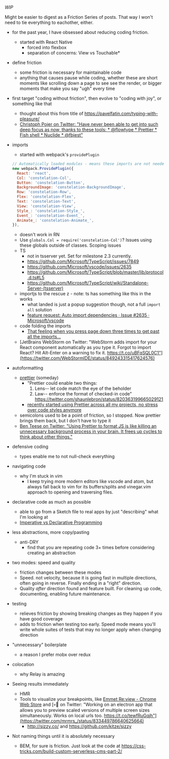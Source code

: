_WIP_

Might be easier to digest as a Friction Series of posts. That way I won't need to tie everything to eachother, either.

- for the past year, I have obsessed about reducing coding friction.
  - started with React Native
    - forced into flexbox
    - separation of concerns: View vs Touchable*

- define friction
  - some friction is necessary for maintainable code
  - anything that causes pause while coding, whether these are short moments like scrolling down a page to see see the render, or bigger moments that make you say "ugh" every time

- first target "coding without friction", then evolve to "coding with joy", or something like that
  - thought about this from title of https://pavelfatin.com/typing-with-pleasure/
  - [Christoph Pojer on Twitter: "Have never been able to get into such deep focus as now, thanks to these tools: * @flowtype * Prettier * Fish shell * Nuclide * @fbjest"](https://twitter.com/cpojer/status/842531353136525313)

- imports
  - started with webpack's `providePlugin`
  ```js
  // Automatically loaded modules - means these imports are not needed in each file
  new webpack.ProvidePlugin({
    React: 'react',
    Col: 'constelation-Col',
    Button: 'constelation-Button',
    BackgroundImage: 'constelation-BackgroundImage',
    Row: 'constelation-Row',
    Flex: 'constelation-Flex',
    Text: 'constelation-Text',
    View: 'constelation-View',
    Style_: 'constelation-Style_',
    Event_: 'constelation-Event_',
    Animate_: 'constelation-Animate_',
  }),
  ```
    - doesn't work in RN
    - Use `globals.Col = require('constelation-Col')`? Issues using these globals outside of classes. Scoping issues
  - TS
    - not in tsserver yet. Set for milestone 2.3 currently.
    - https://github.com/Microsoft/TypeScript/issues/7849
    - https://github.com/Microsoft/vscode/issues/2635
    - https://github.com/Microsoft/TypeScript/blob/master/lib/protocol.d.ts#L5
    - https://github.com/Microsoft/TypeScript/wiki/Standalone-Server-(tsserver)
  - importjs to the rescue
z  - note: ts has something like this in the works
    - what landed is just a popup suggestion though, not a full `import all` solution
    - [feature request: Auto import dependencies · Issue #2635 · Microsoft/vscode](https://github.com/Microsoft/vscode/issues/2635)
  - code folding the imports
    - [That feeling when you press page down three times to get past all the imports...](https://twitter.com/BrandonBloom/status/839336948049195009)
  - [JetBrains WebStorm on Twitter: "WebStorm adds import for your React component automatically as you type it. Forgot to import React? Hit Alt-Enter on a warning to fix it. https://t.co/uBFqSQL0C1"](https://twitter.com/WebStormIDE/status/849243315417624576)

- autoformatting
  - [prettier](https://github.com/prettier/prettier) (someday)
    - "Prettier could enable two things:
      1. Lens-- let code match the eye of the beholder
      2. Law-- enforce the format of checked-in code"
      https://twitter.com/shaunlebron/status/820363199665029121
    - [recently started using Prettier across all my projects, no stress over code styles anymore](https://twitter.com/markacola/status/839396401595310080)
  - semicolons used to be a point of friction, so I stopped. Now prettier brings them back, but I don't have to type it
  - [Ben Teese on Twitter: "Using Prettier to format JS is like killing an unnecessary background process in your brain. It frees up cycles to think about other things."](https://twitter.com/benteese/status/849079655592325121)

- defensive coding
  - types enable me to not null-check everything

- navigating code
  - why I'm stuck in vim
    - I keep trying more modern editors like vscode and atom, but always fall back to vim for its buffers/splits and vinegar.vim approach to opening and traversing files.

- declarative code as much as possible
  - able to go from a Sketch file to real apps by just "describing" what I'm looking at
  - [Imperative vs Declarative Programming](https://tylermcginnis.com/imperative-vs-declarative-programming/)

- less abstractions, more copy/pasting
  - anti-DRY
    - find that you are repeating code 3+ times before considering creating an abstraction

- two modes: speed and quality
  - friction changes between these modes
  - Speed. not velocity, because it is going fast in multiple directions, often going in reverse. Finally ending in a "right" direction.
  - Quality _after_ direction found and feature built. For cleaning up code, documenting, enabling future maintenance.

- testing
  - relieves friction by showing breaking changes as they happen if you have good coverage
  - adds to friction when testing too early. Speed mode means you'll write whole suites of tests that may no longer apply when changing direction

- "unnecessary" boilerplate
  - a reason I prefer mobx over redux

- colocation
  - why Relay is amazing

- Seeing results immediately
  - HMR
  - Tools to visualize your breakpoints, like [Emmet Re:view - Chrome Web Store](https://chrome.google.com/webstore/detail/emmet-review/epejoicbhllgiimigokgjdoijnpaphdp?hl=en) and [💀🐆 on Twitter: "Working on an electron app that allows you to preview scaled versions of multiple screen sizes simultaneously. Works on local urls too. https://t.co/tewfRuGqjh"](https://twitter.com/mrmrs_/status/833449786640625664)
    - http://sizzy.co/ and https://github.com/kitze/sizzy

- Not naming things until it is absolutely necessary
  - BEM, for sure is friction. Just look at the code at https://css-tricks.com/build-custom-serverless-cms-part-2/
